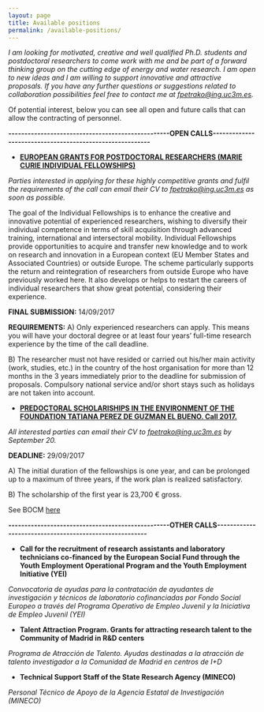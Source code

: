 ```yaml
---
layout: page
title: Available positions
permalink: /available-positions/
---
```


*I am looking for  motivated, creative and well qualified Ph.D. students and postdoctoral researchers to come work with me and be part of a forward thinking group on the cutting edge of energy and water research. I am open to new ideas and I am willing to support innovative and attractive proposals. If you have any further questions or suggestions related to collaboration possibilities feel free to contact me at fpetrako@ing.uc3m.es.*

Of potential interest, below you can see all open and future calls that can allow the contracting of personnel. 


**--------------------------------------------------OPEN CALLS---------------------------------------------------------**

- **[EUROPEAN GRANTS FOR POSTDOCTORAL RESEARCHERS (MARIE CURIE INDIVIDUAL FELLOWSHIPS)](http://ec.europa.eu/research/participants/portal/desktop/en/opportunities/h2020/calls/h2020-msca-if-2017.html#c,topics=callIdentifier/t/H2020-MSCA-IF-2017/1/1/1/default-group&callStatus/t/Forthcoming/1/1/0/default-group&callStatus/t/Open/1/1/0/default-group&callStatus/t/Closed/1/1/0/default-group&+identifier/desc)**

_Parties interested in applying for these highly competitive grants and fulfil the requirements of the call can email their CV to fpetrako@ing.uc3m.es as soon as possible._

The goal of the Individual Fellowships is to enhance the creative and innovative potential of experienced researchers, wishing to diversify their individual competence in terms of skill acquisition through advanced training, international and intersectoral mobility. Individual Fellowships provide opportunities to acquire and transfer new knowledge and to work on research and innovation in a European context (EU Member States and Associated Countries) or outside Europe. The scheme particularly supports the return and reintegration of researchers from outside Europe who have previously worked here. It also develops or helps to restart the careers of individual researchers that show great potential, considering their experience.

**FINAL SUBMISSION:** 14/09/2017   

**REQUIREMENTS:**
A) Only experienced researchers can apply. This means you will have your doctoral degree or at least four years’ full-time research experience by the time of the call deadline.

B) The researcher must not have resided or carried out his/her main activity (work, studies, etc.) in the country of the host organisation for more than 12 months in the 3 years immediately prior to the deadline for submission of proposals. Compulsory national service and/or short stays such as holidays are not taken into account. 

- **[PREDOCTORAL SCHOLARISHIPS IN THE ENVIRONMENT OF THE FOUNDATION TATIANA PEREZ DE GUZMAN EL BUENO. Call 2017.](http://fundaciontatianapgb.org/convocatorias/becas-investigacion/convocatoria-becas-predoctorales-medioambiente-2017/)**

_All interested parties can email their CV to fpetrako@ing.uc3m.es by September 20._

**DEADLINE:** 29/09/2017   

A) The initial duration of the fellowships is one year, and can be prolonged up to a maximum of three years, if the work plan is realized satisfactory.

B) The scholarship of the first year is 23,700 € gross. 


See BOCM [here](http://fundaciontatianapgb.org/wp-content/uploads/2017/07/F.TATIANA_Convocatoria-Beca-mediambiente-2017_03.pdf)


**--------------------------------------------------OTHER CALLS-------------------------------------------------------**

- **Call for the recruitment of research assistants and laboratory technicians co-financed by the European Social Fund through the Youth Employment Operational Program and the Youth Employment Initiative (YEI)**

*Convocatoria de ayudas para la contratación de ayudantes de investigación y técnicos de laboratorio cofinanciadas por Fondo Social Europeo a través del Programa Operativo de Empleo Juvenil y la Iniciativa de Empleo Juvenil (YEI)*


- **Talent Attraction Program. Grants for attracting research talent to the Community of Madrid in R&D centers**

*Programa de Atracción de Talento. Ayudas destinadas a la atracción de talento investigador a la Comunidad de Madrid en centros de I+D*


- **Technical Support Staff of the State Research Agency (MINECO)**

*Personal Técnico de Apoyo de la Agencia Estatal de Investigación (MINECO)*

